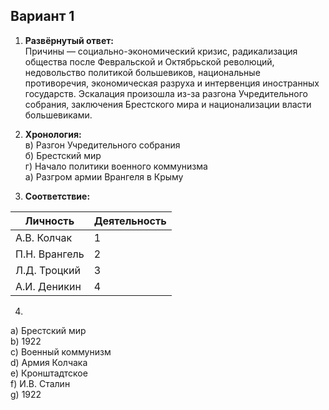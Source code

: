 ## Вариант 1

1. **Развёрнутый ответ:**  
Причины — социально-экономический кризис, радикализация общества после Февральской и Октябрьской революций, недовольство политикой большевиков, национальные противоречия, экономическая разруха и интервенция иностранных государств. Эскалация произошла из-за разгона Учредительного собрания, заключения Брестского мира и национализации власти большевиками.

2. **Хронология:**  
в) Разгон Учредительного собрания  
б) Брестский мир  
г) Начало политики военного коммунизма  
а) Разгром армии Врангеля в Крыму  

3. **Соответствие:**

| Личность      | Деятельность                  |
|---------------|-------------------------------|
| А.В. Колчак   | 1                             |
| П.Н. Врангель | 2                             |
| Л.Д. Троцкий  | 3                             |
| А.И. Деникин  | 4                             |

4.  
a) Брестский мир  
b) 1922  
c) Военный коммунизм  
d) Армия Колчака  
e) Кронштадтское  
f) И.В. Сталин  
g) 1922  

